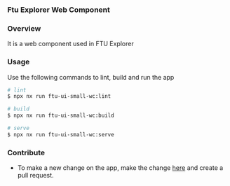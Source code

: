 ### Ftu Explorer Web Component

### Overview

It is a web component used in FTU Explorer

### Usage

Use the following commands to lint, build and run the app

```sh
# lint
$ npx nx run ftu-ui-small-wc:lint

# build
$ npx nx run ftu-ui-small-wc:build

# serve
$ npx nx run ftu-ui-small-wc:serve
```

### Contribute

- To make a new change on the app, make the change [here](https://github.com/hubmapconsortium/hra-ui/tree/main/apps/ftu-ui-small-wc) and create a pull request.
